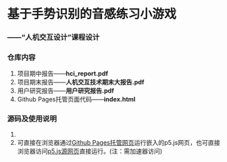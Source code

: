 # 基于手势识别的音感练习小游戏

### ——“人机交互设计”课程设计



### 仓库内容

1. 项目期中报告——**hci_report.pdf**
2. 项目期末报告——**人机交互技术期末大报告.pdf**
3. 用户研究报告——**用户研究报告.pdf**
4. Github Pages托管页面代码——**index.html**



### 源码及使用说明

1. 
2. 可直接在浏览器通过[Github Pages托管网页](https://devil-crash.github.io/Music-of-Index-Finger/)运行嵌入的p5.js网页，也可直接浏览器访问[p5.js源网页](https://editor.p5js.org/cice63445/full/ixOPb-KtO)直接运行。(注：需加速器访问)
